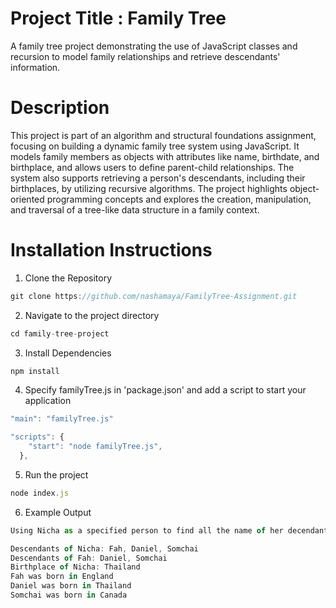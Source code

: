 # Project Title : Family Tree
A family tree project demonstrating the use of JavaScript classes and recursion to model family relationships and retrieve descendants' information. 

# Description
This project is part of an algorithm and structural foundations assignment, focusing on building a dynamic family tree system using JavaScript. It models family members as objects with attributes like name, birthdate, and birthplace, and allows users to define parent-child relationships. The system also supports retrieving a person's descendants, including their birthplaces, by utilizing recursive algorithms. The project highlights object-oriented programming concepts and explores the creation, manipulation, and traversal of a tree-like data structure in a family context.

# Installation Instructions
1. Clone the Repository
```JavaScript
git clone https://github.com/nashamaya/FamilyTree-Assignment.git
```
2. Navigate to the project directory
```JavaScript
cd family-tree-project
```
3. Install Dependencies
  
```JavaScript
npm install 
```

4. Specify familyTree.js in 'package.json' and add a script to start your application
```JavaScript
"main": "familyTree.js"

"scripts": {
    "start": "node familyTree.js",
  },
```
5. Run the project

```JavaScript
node index.js
```
6. Example Output
```JavaScript
Using Nicha as a specified person to find all the name of her decendants and where they were born. When run 'node index.js', expected output as follows:

Descendants of Nicha: Fah, Daniel, Somchai
Descendants of Fah: Daniel, Somchai
Birthplace of Nicha: Thailand      
Fah was born in England
Daniel was born in Thailand        
Somchai was born in Canada
```
